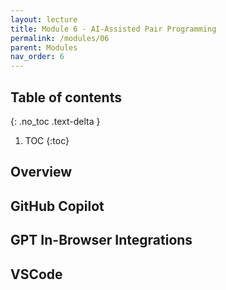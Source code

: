 ```yaml
---
layout: lecture
title: Module 6 - AI-Assisted Pair Programming
permalink: /modules/06
parent: Modules
nav_order: 6
---
```


## Table of contents
{: .no_toc .text-delta }

1. TOC
{:toc}

## Overview


## GitHub Copilot

## GPT In-Browser Integrations

## VSCode 
